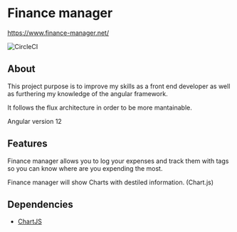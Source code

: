 # Finance manager

https://www.finance-manager.net/

![CircleCI](https://circleci.com/gh/Alfonsohh99/FinanceManager/tree/deploy.svg?style=shield)

## About

This project purpose is to improve my skills as a front end developer as well as furthering my knowledge of the angular framework.

It follows the flux architecture in order to be more mantainable.

Angular version 12

## Features

Finance manager allows you to log your expenses and track them with tags so you can know where are you expending the most.

Finance manager will show Charts with destiled information. (Chart.js)

## Dependencies

-   [ChartJS](https://www.chartjs.org/)
